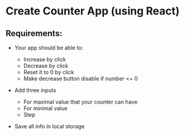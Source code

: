# Create Counter App (using React)

## Requirements:

- Your app should be able to:

  - Increase by click
  - Decrease by click
  - Reset it to 0 by click
  - Make decrease button disable if number <= 0

- Add three inputs

  - For maximal value that your counter can have
  - For minimal value
  - Step

- Save all info in local storage
